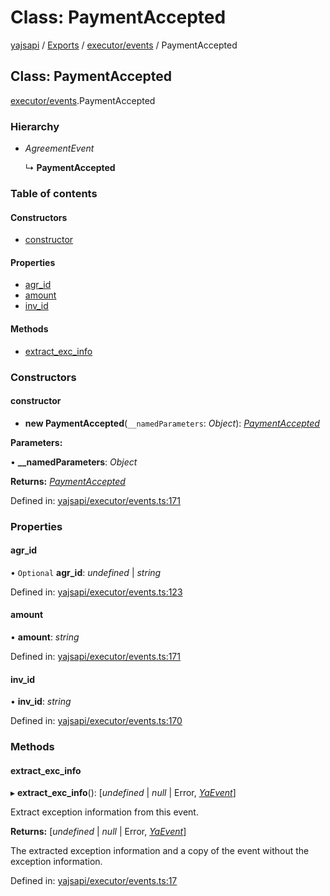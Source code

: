 # Class: PaymentAccepted

[yajsapi](../yajsapi.md) / [Exports](../modules/) / [executor/events](../modules/executor_events.md) / PaymentAccepted

## Class: PaymentAccepted

[executor/events](../modules/executor_events.md).PaymentAccepted

### Hierarchy

* _AgreementEvent_

  ↳ **PaymentAccepted**

### Table of contents

#### Constructors

* [constructor](executor_events.paymentaccepted.md#constructor)

#### Properties

* [agr\_id](executor_events.paymentaccepted.md#agr_id)
* [amount](executor_events.paymentaccepted.md#amount)
* [inv\_id](executor_events.paymentaccepted.md#inv_id)

#### Methods

* [extract\_exc\_info](executor_events.paymentaccepted.md#extract_exc_info)

### Constructors

#### constructor

* **new PaymentAccepted**\(`__namedParameters`: _Object_\): [_PaymentAccepted_](executor_events.paymentaccepted.md)

**Parameters:**

• **\_\_namedParameters**: _Object_

**Returns:** [_PaymentAccepted_](executor_events.paymentaccepted.md)

Defined in: [yajsapi/executor/events.ts:171](https://github.com/golemfactory/yajsapi/blob/289a25a/yajsapi/executor/events.ts#L171)

### Properties

#### agr\_id

• `Optional` **agr\_id**: _undefined_ \| _string_

Defined in: [yajsapi/executor/events.ts:123](https://github.com/golemfactory/yajsapi/blob/289a25a/yajsapi/executor/events.ts#L123)

#### amount

• **amount**: _string_

Defined in: [yajsapi/executor/events.ts:171](https://github.com/golemfactory/yajsapi/blob/289a25a/yajsapi/executor/events.ts#L171)

#### inv\_id

• **inv\_id**: _string_

Defined in: [yajsapi/executor/events.ts:170](https://github.com/golemfactory/yajsapi/blob/289a25a/yajsapi/executor/events.ts#L170)

### Methods

#### extract\_exc\_info

▸ **extract\_exc\_info**\(\): \[_undefined_ \| _null_ \| Error, [_YaEvent_](executor_events.yaevent.md)\]

Extract exception information from this event.

**Returns:** \[_undefined_ \| _null_ \| Error, [_YaEvent_](executor_events.yaevent.md)\]

The extracted exception information and a copy of the event without the exception information.

Defined in: [yajsapi/executor/events.ts:17](https://github.com/golemfactory/yajsapi/blob/289a25a/yajsapi/executor/events.ts#L17)

